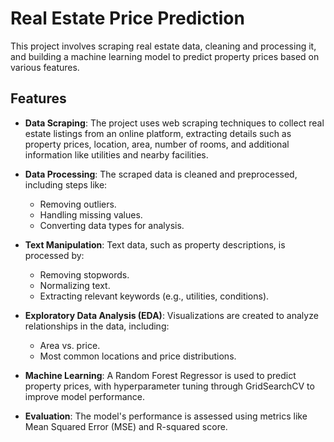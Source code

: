 # Real Estate Price Prediction

This project involves scraping real estate data, cleaning and processing it, and building a machine learning model to predict property prices based on various features.

## Features

- **Data Scraping**: The project uses web scraping techniques to collect real estate listings from an online platform, extracting details such as property prices, location, area, number of rooms, and additional information like utilities and nearby facilities.
  
- **Data Processing**: The scraped data is cleaned and preprocessed, including steps like:
  - Removing outliers.
  - Handling missing values.
  - Converting data types for analysis.

- **Text Manipulation**: Text data, such as property descriptions, is processed by:
  - Removing stopwords.
  - Normalizing text.
  - Extracting relevant keywords (e.g., utilities, conditions).

- **Exploratory Data Analysis (EDA)**: Visualizations are created to analyze relationships in the data, including:
  - Area vs. price.
  - Most common locations and price distributions.

- **Machine Learning**: A Random Forest Regressor is used to predict property prices, with hyperparameter tuning through GridSearchCV to improve model performance.

- **Evaluation**: The model's performance is assessed using metrics like Mean Squared Error (MSE) and R-squared score.